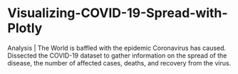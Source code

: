 # Visualizing-COVID-19-Spread-with-Plotly
Analysis | The World is baffled with the epidemic Coronavirus has caused. Dissected the COVID-19 dataset to gather information on the spread of the disease, the number of affected cases, deaths, and recovery from the virus.
